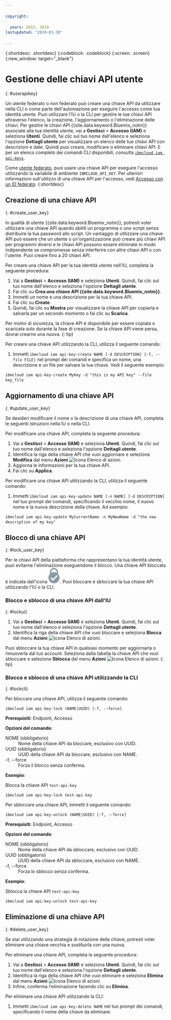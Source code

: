 ```yaml
---

copyright:

  years: 2015, 2019
lastupdated: "2019-01-30"

---
```


{:shortdesc: .shortdesc}
{:codeblock: .codeblock}
{:screen: .screen}
{:new_window: target="_blank"}

# Gestione delle chiavi API utente
{: #userapikey}

Un utente federato o non federato può creare una chiave API da utilizzare nella CLI o come parte dell'automazione per eseguire l'accesso come tua identità utente. Puoi utilizzare l'IU o la CLI per gestire le tue chiavi API attraverso l'elenco, la creazione, l'aggiornamento o l'eliminazione delle chiavi. Per gestire le chiavi API {{site.data.keyword.Bluemix_notm}} associate alla tua identità utente, vai a **Gestisci** &gt; **Accesso (IAM)** e seleziona **Utenti**. Quindi, fai clic sul tuo nome dall'elenco e seleziona l'opzione **Dettagli utente** per visualizzare un elenco delle tue chiavi API con descrizioni e date. Quindi puoi creare, modificare o eliminare chiavi API. E per un elenco completo dei comandi CLI disponibili, consulta [`ibmcloud iam api-keys`](/docs/cli/reference/ibmcloud?topic=cloud-cli-ibmcloud_commands_iam#ibmcloud_iam_api_keys).

Come [utente federato](/docs/account?topic=account-signup#signup), puoi usare una chiave API per eseguire l'accesso utilizzando la variabile di ambiente `IBMCLOUD_API_KEY`. Per ulteriori informazioni sull'utilizzo di una chiave API per l'accesso, vedi [Accesso con un ID federato](/docs/iam?topic=iam-federated_id#federated_id).
{:shortdesc}

## Creazione di una chiave API
{: #create_user_key}

In qualità di utente {{site.data.keyword.Bluemix_notm}}, potresti voler utilizzare una chiave API quando abiliti un programma o uno script senza distribuire la tua password allo script. Un vantaggio di utilizzare una chiave API può essere che un utente o un'organizzazione può creare più chiavi API per programmi diversi e le chiavi API possono essere eliminate in modo indipendente se compromesse senza interferire con altre chiavi API o con l'utente. Puoi creare fino a 20 chiavi API.

Per creare una chiave API per la tua identità utente nell'IU, completa la seguente procedura:

1. Vai a **Gestisci** &gt; **Accesso (IAM)** e seleziona **Utenti**. Quindi, fai clic sul tuo nome dall'elenco e seleziona l'opzione **Dettagli utente**.
2. Fai clic su **Crea una chiave API {{site.data.keyword.Bluemix_notm}}**.
3. Immetti un nome e una descrizione per la tua chiave API.
4. Fai clic su **Create**.
5. Quindi, fai clic su **Mostra** per visualizzare la chiave API per copiarla e salvarla per un secondo momento o fai clic su **Scarica**.

Per motivi di sicurezza, la chiave API è disponibile per essere copiata o scaricata solo durante la fase di creazione. Se la chiave API viene persa, dovrai crearne una nuova.
{: tip}

Per creare una chiave API utilizzando la CLI, utilizza il seguente comando:

1. Immetti `ibmcloud iam api-key-create NAME [-d DESCRIPTION] [-f, --file FILE]` nel prompt dei comandi e specifica un nome, una descrizione e un file per salvare la tua chiave. Vedi il seguente esempio:

```
ibmcloud iam api-key-create MyKey -d "this is my API key" --file key_file
``` 


## Aggiornamento di una chiave API
{: #update_user_key}

Se desideri modificare il nome o la descrizione di una chiave API, completa le seguenti istruzioni nella IU o nella CLI.

Per modificare una chiave API, completa la seguente procedura:

1. Vai a **Gestisci** &gt; **Accesso (IAM)** e seleziona **Utenti**. Quindi, fai clic sul tuo nome dall'elenco e seleziona l'opzione **Dettagli utente**.
2. Identifica la riga della chiave API che vuoi aggiornare e seleziona **Modifica** dal menu **Azioni** ![Icona Elenco di azioni](../icons/action-menu-icon.svg).
3. Aggiorna le informazioni per la tua chiave API.
4. Fai clic su **Applica**.

Per modificare una chiave API utilizzando la CLI, utilizza il seguente comando:

1. Immetti `ibmcloud iam api-key-update NAME [-n NAME] [-d DESCRIPTION]` nel tuo prompt dei comandi, specificando il vecchio nome, il nuovo nome e la nuova descrizione della chiave. Ad esempio:

```
ibmcloud iam api-key-update MyCurrentName -n MyNewName -d "the new description of my key"
```

## Blocco di una chiave API
{: #lock_user_key}

Per le chiavi API della piattaforma che rappresentano la tua identità utente, puoi evitarne l'eliminazione eseguendone il blocco. Una chiave API bloccata è indicata dall'icona ![Icona di bloccato](images/locked.svg "Bloccato"). Puoi bloccare e sbloccare la tua chiave API utilizzando l'IU o la CLI.

### Blocco e sblocco di una chiave API dall'IU
{: #lockui}

1. Vai a **Gestisci** &gt; **Accesso (IAM)** e seleziona **Utenti**. Quindi, fai clic sul tuo nome dall'elenco e seleziona l'opzione **Dettagli utente**.
2. Identifica la riga della chiave API che vuoi bloccare e seleziona **Blocca** dal menu **Azioni** ![Icona Elenco di azioni](../icons/action-menu-icon.svg).

Puoi sbloccare la tua chiave API in qualsiasi momento per aggiornarla o rimuoverla dal tuo account. Seleziona dalla tabella la chiave API che vuoi sbloccare e seleziona **Sblocca** dal menu **Azioni** ![Icona Elenco di azioni](../icons/action-menu-icon.svg).
{: tip}

### Blocco e sblocco di una chiave API utilizzando la CLI
{: #lockcli}

Per bloccare una chiave API, utilizza il seguente comando:

```
ibmcloud iam api-key-lock (NAME|UUID) [-f, --force]
```

<strong>Prerequisiti</strong>:  Endpoint, Accesso

<strong>Opzioni del comando</strong>:
<dl>
<dt>NOME (obbligatorio)</dt>
<dd>Nome della chiave API da bloccare, esclusivo con UUID.</dd>
<dt>UUID (obbligatorio)</dt>
<dd>UUID della chiave API da bloccare, esclusivo con NAME.</dd>
<dt>-f, --force</dt>
<dd>Forza il blocco senza conferma.</dd>
</dl>

<strong>Esempio</strong>:

Blocca la chiave API `test-api-key`

```
ibmcloud iam api-key-lock test-api-key
```

Per sbloccare una chiave API, immetti il seguente comando:

```
ibmcloud iam api-key-unlock (NAME|UUID) [-f, --force]
```

<strong>Prerequisiti</strong>:  Endpoint, Accesso

<strong>Opzioni del comando</strong>:
<dl>
<dt>NOME (obbligatorio)</dt>
<dd>Nome della chiave API da sbloccare, esclusivo con UUID.</dd>
<dt>UUID (obbligatorio)</dt>
<dd>UUID della chiave API da sbloccare, esclusivo con NAME.</dd>
<dt>-f, --force</dt>
<dd>Forza lo sblocco senza conferma.</dd>
</dl>

<strong>Esempio</strong>:

Sblocca la chiave API `test-api-key`

```
ibmcloud iam api-key-unlock test-api-key
```


## Eliminazione di una chiave API
{: #delete_user_key}

Se stai utilizzando una strategia di rotazione della chiave, potresti voler eliminare una chiave vecchia e sostituirla con una nuova.

Per eliminare una chiave API, completa la seguente procedura: 

1. Vai a **Gestisci** &gt; **Accesso (IAM)** e seleziona **Utenti**. Quindi, fai clic sul tuo nome dall'elenco e seleziona l'opzione **Dettagli utente**.
2. Identifica la riga della chiave API che vuoi eliminare e seleziona **Elimina** dal menu **Azioni** ![Icona Elenco di azioni](../icons/action-menu-icon.svg).
3. Infine, conferma l'eliminazione facendo clic su **Elimina**.

Per eliminare una chiave API utilizzando la CLI:
1. Immetti `ibmcloud iam api-key-delete NAME` nel tuo prompt dei comandi, specificando il nome della chiave da eliminare.
